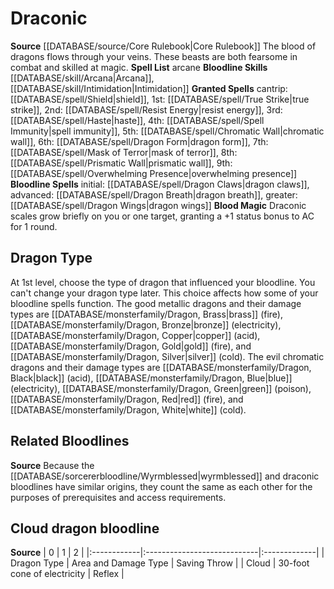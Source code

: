 ﻿---
bloodline: Draconic
id: '5'
name: Draconic
rarity: Common
source: '[[DATABASE/source/Core Rulebook|Core Rulebook]]'
spell:
- '[[DATABASE/spell/Chromatic Wall|Chromatic Wall]]'
- '[[DATABASE/spell/Dragon Breath|Dragon Breath]]'
- '[[DATABASE/spell/Dragon Claws|Dragon Claws]]'
- '[[DATABASE/spell/Dragon Form|Dragon Form]]'
- '[[DATABASE/spell/Dragon Wings|Dragon Wings]]'
- '[[DATABASE/spell/Haste|Haste]]'
- '[[DATABASE/spell/Mask of Terror|Mask of Terror]]'
- '[[DATABASE/spell/Overwhelming Presence|Overwhelming Presence]]'
- '[[DATABASE/spell/Prismatic Wall|Prismatic Wall]]'
- '[[DATABASE/spell/Resist Energy|Resist Energy]]'
- '[[DATABASE/spell/Shield|Shield]]'
- '[[DATABASE/spell/Spell Immunity|Spell Immunity]]'
- '[[DATABASE/spell/True Strike|True Strike]]'
type: Sorcerer Bloodline

---
# Draconic

**Source** [[DATABASE/source/Core Rulebook|Core Rulebook]] 
The blood of dragons flows through your veins. These beasts are both fearsome in combat and skilled at magic.
**Spell List** arcane
**Bloodline Skills** [[DATABASE/skill/Arcana|Arcana]], [[DATABASE/skill/Intimidation|Intimidation]]
**Granted Spells** cantrip: [[DATABASE/spell/Shield|shield]], 1st: [[DATABASE/spell/True Strike|true strike]], 2nd: [[DATABASE/spell/Resist Energy|resist energy]], 3rd: [[DATABASE/spell/Haste|haste]], 4th: [[DATABASE/spell/Spell Immunity|spell immunity]], 5th: [[DATABASE/spell/Chromatic Wall|chromatic wall]], 6th: [[DATABASE/spell/Dragon Form|dragon form]], 7th: [[DATABASE/spell/Mask of Terror|mask of terror]], 8th: [[DATABASE/spell/Prismatic Wall|prismatic wall]], 9th: [[DATABASE/spell/Overwhelming Presence|overwhelming presence]]
**Bloodline Spells** initial: [[DATABASE/spell/Dragon Claws|dragon claws]], advanced: [[DATABASE/spell/Dragon Breath|dragon breath]], greater: [[DATABASE/spell/Dragon Wings|dragon wings]]
**Blood Magic** Draconic scales grow briefly on you or one target, granting a +1 status bonus to AC for 1 round.

## Dragon Type

At 1st level, choose the type of dragon that influenced your bloodline. You can't change your dragon type later. This choice affects how some of your bloodline spells function. The good metallic dragons and their damage types are [[DATABASE/monsterfamily/Dragon, Brass|brass]] (fire), [[DATABASE/monsterfamily/Dragon, Bronze|bronze]] (electricity), [[DATABASE/monsterfamily/Dragon, Copper|copper]] (acid), [[DATABASE/monsterfamily/Dragon, Gold|gold]] (fire), and [[DATABASE/monsterfamily/Dragon, Silver|silver]] (cold). The evil chromatic dragons and their damage types are [[DATABASE/monsterfamily/Dragon, Black|black]] (acid), [[DATABASE/monsterfamily/Dragon, Blue|blue]] (electricity), [[DATABASE/monsterfamily/Dragon, Green|green]] (poison), [[DATABASE/monsterfamily/Dragon, Red|red]] (fire), and [[DATABASE/monsterfamily/Dragon, White|white]] (cold).

## Related Bloodlines

**Source** 
Because the [[DATABASE/sorcererbloodline/Wyrmblessed|wyrmblessed]] and draconic bloodlines have similar origins, they count the same as each other for the purposes of prerequisites and access requirements.

## Cloud dragon bloodline

**Source** | 0 | 1 | 2 |
|:------------|:----------------------------|:-------------|
| Dragon Type | Area and Damage Type | Saving Throw |
| Cloud | 30-foot cone of electricity | Reflex |